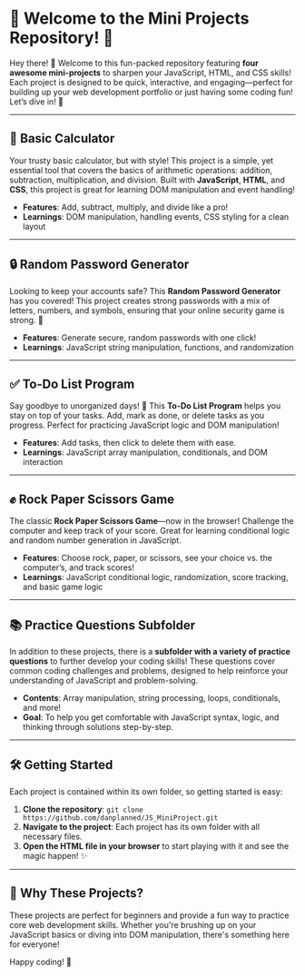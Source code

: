# 🎉 Welcome to the Mini Projects Repository! 🎉

Hey there! 👋 Welcome to this fun-packed repository featuring **four awesome mini-projects** to sharpen your JavaScript, HTML, and CSS skills! Each project is designed to be quick, interactive, and engaging—perfect for building up your web development portfolio or just having some coding fun! Let’s dive in! 🚀

---

## 🧮 Basic Calculator
Your trusty basic calculator, but with style! This project is a simple, yet essential tool that covers the basics of arithmetic operations: addition, subtraction, multiplication, and division. Built with **JavaScript**, **HTML**, and **CSS**, this project is great for learning DOM manipulation and event handling!

- **Features**: Add, subtract, multiply, and divide like a pro!
- **Learnings**: DOM manipulation, handling events, CSS styling for a clean layout

---

## 🔒 Random Password Generator
Looking to keep your accounts safe? This **Random Password Generator** has you covered! This project creates strong passwords with a mix of letters, numbers, and symbols, ensuring that your online security game is strong. 💪

- **Features**: Generate secure, random passwords with one click!
- **Learnings**: JavaScript string manipulation, functions, and randomization

---

## ✅ To-Do List Program
Say goodbye to unorganized days! 📝 This **To-Do List Program** helps you stay on top of your tasks. Add, mark as done, or delete tasks as you progress. Perfect for practicing JavaScript logic and DOM manipulation!

- **Features**: Add tasks, then click to delete them with ease.
- **Learnings**: JavaScript array manipulation, conditionals, and DOM interaction

---

## ✊ Rock Paper Scissors Game
The classic **Rock Paper Scissors Game**—now in the browser! Challenge the computer and keep track of your score. Great for learning conditional logic and random number generation in JavaScript.

- **Features**: Choose rock, paper, or scissors, see your choice vs. the computer’s, and track scores!
- **Learnings**: JavaScript conditional logic, randomization, score tracking, and basic game logic

---

## 📚 Practice Questions Subfolder
In addition to these projects, there is a **subfolder with a variety of practice questions** to further develop your coding skills! These questions cover common coding challenges and problems, designed to help reinforce your understanding of JavaScript and problem-solving.

- **Contents**: Array manipulation, string processing, loops, conditionals, and more!
- **Goal**: To help you get comfortable with JavaScript syntax, logic, and thinking through solutions step-by-step.

---

## 🛠️ Getting Started
Each project is contained within its own folder, so getting started is easy:
1. **Clone the repository**: `git clone https://github.com/danplanned/JS_MiniProject.git`
2. **Navigate to the project**: Each project has its own folder with all necessary files.
3. **Open the HTML file in your browser** to start playing with it and see the magic happen! ✨

---

## 🌟 Why These Projects?
These projects are perfect for beginners and provide a fun way to practice core web development skills. Whether you're brushing up on your JavaScript basics or diving into DOM manipulation, there's something here for everyone!

Happy coding! 🎉
